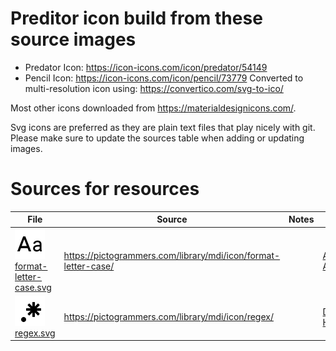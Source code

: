 # Preditor icon build from these source images

* Predator Icon: https://icon-icons.com/icon/predator/54149
* Pencil Icon: https://icon-icons.com/icon/pencil/73779
Converted to multi-resolution icon using: https://convertico.com/svg-to-ico/

Most other icons downloaded from https://materialdesignicons.com/.

Svg icons are preferred as they are plain text files that play nicely with git.
Please make sure to update the sources table when adding or updating images.

# Sources for resources

| File | Source | Notes | Author |
|---|---|---|---|
| ![](preditor/resource/img/format-letter-case.svg) [format-letter-case.svg](preditor/resource/img/format-letter-case.svg) | https://pictogrammers.com/library/mdi/icon/format-letter-case/ |  | [Austin Andrews](https://pictogrammers.com/contributor/Templarian/) |
| ![](preditor/resource/img/regex.svg) [regex.svg](preditor/resource/img/regex.svg) | https://pictogrammers.com/library/mdi/icon/regex/ |  | [Doug C. Hardester](https://pictogrammers.com/contributor/r3volution11/) |
